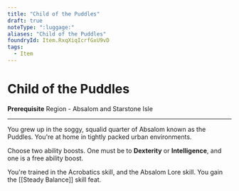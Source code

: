 ```yaml
---
title: "Child of the Puddles"
draft: true
noteType: ":luggage:"
aliases: "Child of the Puddles"
foundryId: Item.RxqXiqIcrfGxU9vD
tags:
  - Item
---
```


# Child of the Puddles

**Prerequisite** Region - Absalom and Starstone Isle

* * *

You grew up in the soggy, squalid quarter of Absalom known as the Puddles. You're at home in tightly packed urban environments.

Choose two ability boosts. One must be to **Dexterity** or **Intelligence**, and one is a free ability boost.

You're trained in the Acrobatics skill, and the Absalom Lore skill. You gain the [[Steady Balance]] skill feat.
